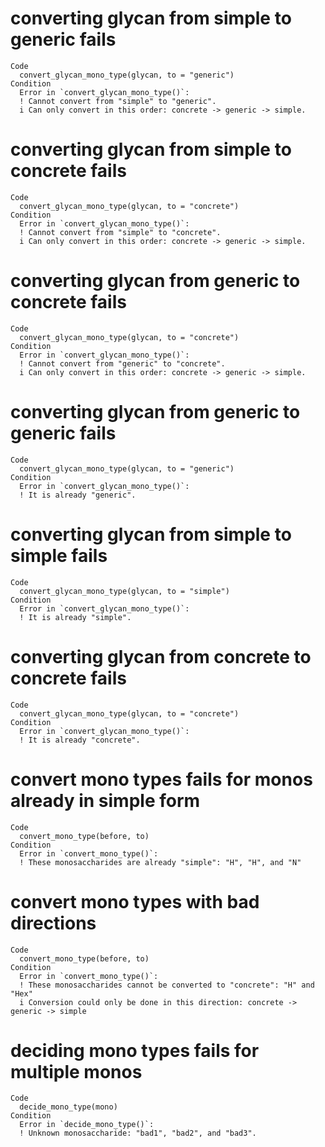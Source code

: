 # converting glycan from simple to generic fails

    Code
      convert_glycan_mono_type(glycan, to = "generic")
    Condition
      Error in `convert_glycan_mono_type()`:
      ! Cannot convert from "simple" to "generic".
      i Can only convert in this order: concrete -> generic -> simple.

# converting glycan from simple to concrete fails

    Code
      convert_glycan_mono_type(glycan, to = "concrete")
    Condition
      Error in `convert_glycan_mono_type()`:
      ! Cannot convert from "simple" to "concrete".
      i Can only convert in this order: concrete -> generic -> simple.

# converting glycan from generic to concrete fails

    Code
      convert_glycan_mono_type(glycan, to = "concrete")
    Condition
      Error in `convert_glycan_mono_type()`:
      ! Cannot convert from "generic" to "concrete".
      i Can only convert in this order: concrete -> generic -> simple.

# converting glycan from generic to generic fails

    Code
      convert_glycan_mono_type(glycan, to = "generic")
    Condition
      Error in `convert_glycan_mono_type()`:
      ! It is already "generic".

# converting glycan from simple to simple fails

    Code
      convert_glycan_mono_type(glycan, to = "simple")
    Condition
      Error in `convert_glycan_mono_type()`:
      ! It is already "simple".

# converting glycan from concrete to concrete fails

    Code
      convert_glycan_mono_type(glycan, to = "concrete")
    Condition
      Error in `convert_glycan_mono_type()`:
      ! It is already "concrete".

# convert mono types fails for monos already in simple form

    Code
      convert_mono_type(before, to)
    Condition
      Error in `convert_mono_type()`:
      ! These monosaccharides are already "simple": "H", "H", and "N"

# convert mono types with bad directions

    Code
      convert_mono_type(before, to)
    Condition
      Error in `convert_mono_type()`:
      ! These monosaccharides cannot be converted to "concrete": "H" and "Hex"
      i Conversion could only be done in this direction: concrete -> generic -> simple

# deciding mono types fails for multiple monos

    Code
      decide_mono_type(mono)
    Condition
      Error in `decide_mono_type()`:
      ! Unknown monosaccharide: "bad1", "bad2", and "bad3".

